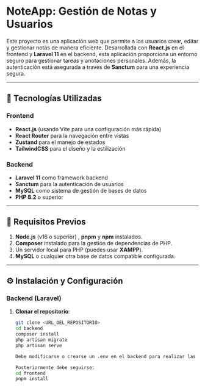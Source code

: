 # **NoteApp: Gestión de Notas y Usuarios**

Este proyecto es una aplicación web que permite a los usuarios crear, editar y gestionar notas de manera eficiente. Desarrollada con **React.js** en el frontend y **Laravel 11** en el backend, esta aplicación proporciona un entorno seguro para gestionar tareas y anotaciones personales. Además, la autenticación está asegurada a través de **Sanctum** para una experiencia segura.

---

## 🚀 **Tecnologías Utilizadas**

### **Frontend**
- **React.js** (usando Vite para una configuración más rápida)
- **React Router** para la navegación entre vistas
- **Zustand** para el manejo de estados
- **TailwindCSS** para el diseño y la estilización

### **Backend**
- **Laravel 11** como framework backend
- **Sanctum** para la autenticación de usuarios
- **MySQL** como sistema de gestión de bases de datos
- **PHP 8.2** o superior

---

## 🔧 **Requisitos Previos**

1. **Node.js** (v16 o superior) , **pnpm** y **npm** instalados.
2. **Composer** instalado para la gestión de dependencias de PHP.
3. Un servidor local para PHP (puedes usar **XAMPP**).
4. **MySQL** o cualquier otra base de datos compatible configurada.

---

## ⚙️ **Instalación y Configuración**

### **Backend (Laravel)**

1. **Clonar el repositorio**:
   ```bash
   git clone <URL_DEL_REPOSITORIO>
   cd backend
   composer install
   php artisan migrate
   php artisan serve

   Debe modificarse o crearse un .env en el backend para realizar las migraciones y asociarse una base de datos compatible.

   Posteriormente debe seguirse:
   cd frontend
   pnpm install
